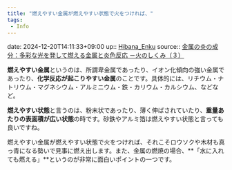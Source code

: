 ```yaml
---
title: "燃えやすい金属が燃えやすい状態で火をつければ、"
tags:
 - Info
---
```


date: 2024-12-20T14:11:33+09:00
up:: [Hibana_Enku](../Bar/Novel/Nacaria/Hibana_Enku.md)
source:: [金属の炎の成分：多彩な光を発して燃える金属と炎色反応 －火のしくみ（３）](https://stonewashersjournal.com/2015/07/10/fire3/)

**燃えやすい金属**というのは、所謂卑金属であったり、イオン化傾向の強い金属であったり、**化学反応が起こりやすい金属**のことです。具体的には、リチウム・ナトリウム・マグネシウム・アルミニウム・鉄・カリウム・カルシウム、などなど。

**燃えやすい状態**と言うのは、粉末状であったり、薄く伸ばされていたり、**重量あたりの表面積が広い状態**の時です。砂鉄やアルミ箔は燃えやすい状態と言っても良いですね。

燃えやすい金属が燃えやすい状態で火をつければ、それこそロウソクや木材も真っ青になる勢いで見事に燃え出します。また、金属の燃焼の場合、**「水に入れても燃える」**というのが非常に面白いポイントの一つです。